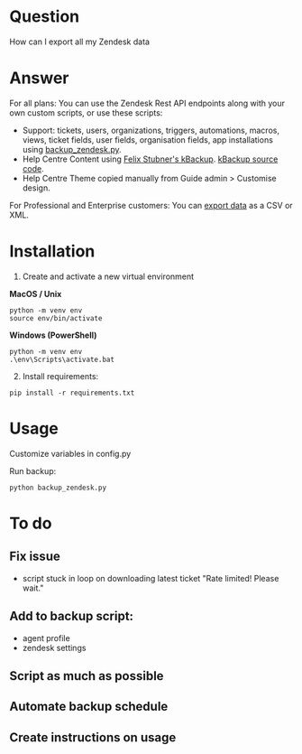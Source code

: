 # Question
How can I export all my Zendesk data

# Answer
For all plans:
You can use the Zendesk Rest API endpoints along with your own custom scripts, or use these scripts:
 - Support: tickets, users, organizations, triggers, automations, macros, views, ticket fields, user fields, organisation fields, app installations using [backup_zendesk.py](https://github.com/itsolver/zendesk/blob/master/backup_zendesk.py).
  - Help Centre Content using [Felix Stubner's kBackup](https://support.zendesk.com/hc/en-us/community/posts/210927837). [kBackup source code](https://github.com/Fail2Reap/kBackup).
   - Help Centre Theme copied manually from Guide admin > Customise design.

For Professional and Enterprise customers:
You can [export data](https://support.zendesk.com/hc/en-us/articles/203662346-Exporting-data-to-a-JSON-CSV-or-XML-file-Professional-and-Enterprise-) as a CSV or XML.

# Installation
1. Create and activate a new virtual environment

**MacOS / Unix**

```
python -m venv env
source env/bin/activate
```

**Windows (PowerShell)**

```
python -m venv env
.\env\Scripts\activate.bat
```

2. Install requirements:

```
pip install -r requirements.txt
```

# Usage
Customize variables in config.py 



Run backup:
```
python backup_zendesk.py
```

# To do
## Fix issue
- script stuck in loop on downloading latest ticket "Rate limited! Please wait."

## Add to backup script: 
- agent profile
- zendesk settings
 
## Script as much as possible

## Automate backup schedule

## Create instructions on usage
